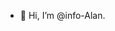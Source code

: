 - 👋 Hi, I’m @info-Alan.

<!---
info-Alan/info-Alan is a special  repository because its `README.md` (this file) appears on your GitHub profile.
You can click the Preview link to take a look at your changes.
--->
